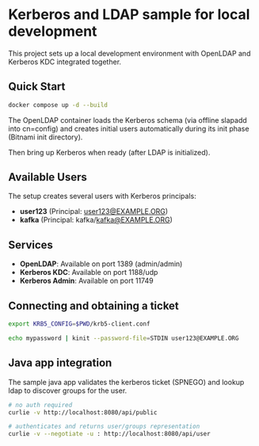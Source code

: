 # Kerberos and LDAP sample for local development

This project sets up a local development environment with OpenLDAP and Kerberos KDC integrated together.

## Quick Start

```bash
docker compose up -d --build
```

The OpenLDAP container loads the Kerberos schema (via offline slapadd into cn=config) and creates initial users automatically during its init phase (Bitnami init directory).

Then bring up Kerberos when ready (after LDAP is initialized).

## Available Users

The setup creates several users with Kerberos principals:

- **user123** (Principal: user123@EXAMPLE.ORG)
- **kafka** (Principal: kafka/kafka@EXAMPLE.ORG)  

## Services

- **OpenLDAP**: Available on port 1389 (admin/admin)
- **Kerberos KDC**: Available on port 1188/udp
- **Kerberos Admin**: Available on port 11749

## Connecting and obtaining a ticket

```bash
export KRB5_CONFIG=$PWD/krb5-client.conf

echo mypassword | kinit --password-file=STDIN user123@EXAMPLE.ORG

```

## Java app integration

The sample java app validates the kerberos ticket (SPNEGO) and lookup ldap to discover groups for the user.

```bash
# no auth required
curlie -v http://localhost:8080/api/public

# authenticates and returns user/groups representation
curlie -v --negotiate -u : http://localhost:8080/api/user
```
